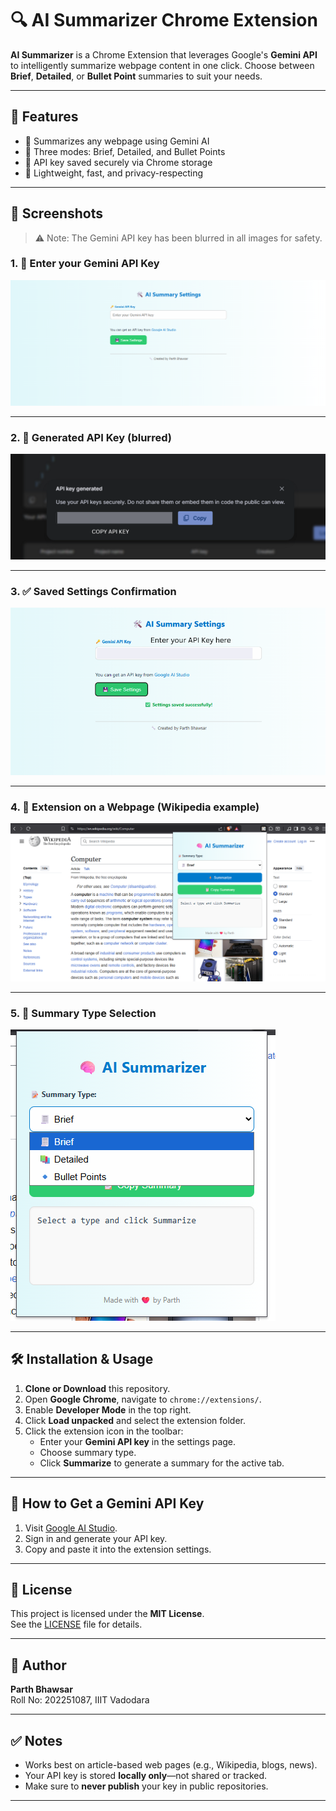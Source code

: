 # 🔍 AI Summarizer Chrome Extension

**AI Summarizer** is a Chrome Extension that leverages Google's **Gemini API** to intelligently summarize webpage content in one click. Choose between **Brief**, **Detailed**, or **Bullet Point** summaries to suit your needs.

---

## 🚀 Features

- 📑 Summarizes any webpage using Gemini AI
- 🧠 Three modes: Brief, Detailed, and Bullet Points
- 💾 API key saved securely via Chrome storage
- 🎯 Lightweight, fast, and privacy-respecting

---

## 📸 Screenshots

> ⚠️ Note: The Gemini API key has been blurred in all images for safety.

### 1. 🔐 Enter your Gemini API Key  
![Settings Page](./screenshots/Screenshot%202025-08-01%20010201.png)

---

### 2. 🔑 Generated API Key (blurred)  
![Generated API Key](./screenshots/Screenshot%202025-08-01%20010938.png)

---

### 3. ✅ Saved Settings Confirmation  
![API Key Saved](./screenshots/Screenshot%202025-08-01%20011204.png)

---

### 4. 📄 Extension on a Webpage (Wikipedia example)  
![Using Extension](./screenshots/Screenshot%202025-08-01%20010400.png)

---

### 5. 🧠 Summary Type Selection  
![Summary Type Dropdown](./screenshots/Screenshot%202025-08-01%20010412.png)

---

## 🛠️ Installation & Usage

1. **Clone or Download** this repository.
2. Open **Google Chrome**, navigate to `chrome://extensions/`.
3. Enable **Developer Mode** in the top right.
4. Click **Load unpacked** and select the extension folder.
5. Click the extension icon in the toolbar:
   - Enter your **Gemini API key** in the settings page.
   - Choose summary type.
   - Click **Summarize** to generate a summary for the active tab.

---

## 🔑 How to Get a Gemini API Key

1. Visit [Google AI Studio](https://aistudio.google.com/app/apikey).
2. Sign in and generate your API key.
3. Copy and paste it into the extension settings.

---

## 📄 License

This project is licensed under the **MIT License**.  
See the [LICENSE](./LICENSE) file for details.

---

## 👤 Author

**Parth Bhawsar**  
Roll No: 202251087, IIIT Vadodara

---

## ✅ Notes

- Works best on article-based web pages (e.g., Wikipedia, blogs, news).
- Your API key is stored **locally only**—not shared or tracked.
- Make sure to **never publish** your key in public repositories.

---

